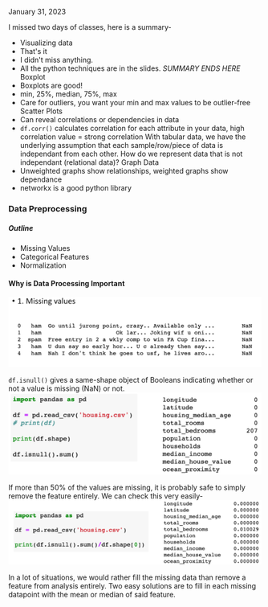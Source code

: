 January 31, 2023

I missed two days of classes, here is a summary-
- Visualizing data
- That's it
- I didn't miss anything.
- All the python techniques are in the slides.
	*SUMMARY ENDS HERE*
Boxplot
- Boxplots are good!
- min, 25%, median, 75%, max
- Care for outliers, you want your min and max values to be outlier-free
Scatter Plots
- Can reveal correlations or dependencies in data
- `df.corr()` calculates correlation for each attribute in your data, high correlation value = strong correlation
With tabular data, we have the underlying assumption that each sample/row/piece of data is independant from each other. How do we represent data that is not independant (relational data)?
Graph Data
- Unweighted graphs show relationships, weighted graphs show dependance
- networkx is a good python library
### Data Preprocessing

##### Outline
- Missing Values
- Categorical Features
- Normalization

#### Why is Data Processing Important

![Example of Missing Data](images/missing_data.png)

`df.isnull()` gives a same-shape object of Booleans indicating whether or not a value is missing (NaN) or not.
![Dataframe isnull](images/isnull.png)

If more than 50% of the values are missing, it is probably safe to simply remove the feature entirely. We can check this very easily-
![% of Missing Values](images/missing_features.png)

In a lot of situations, we would rather fill the missing data than remove a feature from analysis entirely. Two easy solutions are to fill in each missing datapoint with the mean or median of said feature. 
